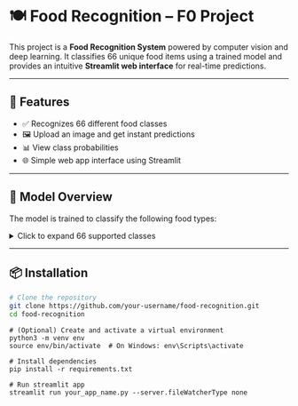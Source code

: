# 🍽️ Food Recognition – F0 Project

This project is a **Food Recognition System** powered by computer vision and deep learning. It classifies 66 unique food items using a trained model and provides an intuitive **Streamlit web interface** for real-time predictions.

---

## 🚀 Features

- ✅ Recognizes 66 different food classes
- 🖼️ Upload an image and get instant predictions
- 📊 View class probabilities
- 🌐 Simple web app interface using Streamlit

---

## 🧠 Model Overview

The model is trained to classify the following food types:

<details>
<summary>Click to expand 66 supported classes</summary>

| Class Name              | Class Name                   | Class Name                   | Class Name                 |
|-------------------------|------------------------------|------------------------------|----------------------------|
| Apple                   | Artichoke                    | Balaleet                     | Bamya                      |
| Banana                  | Basbousa                     | Bell pepper                  | Broccoli                   |
| Burger                  | Carrot                       | Crab                         | Cucumber                   |
| Dajaj_Mahshi            | Dates_with_tahini            | Fattoush                     | Fries                      |
| Gers_Ogaily             | Grape                        | Harees                       | Hummus                     |
| Jireesh                 | Kebab                        | Kubba                        | Labneh                     |
| Lentil_soup             | Lentil_stew                  | Lobster                      | Luqaimat                   |
| Majboos_Dajaj           | Mallooba(Maqluba)            | Modas_rice                   | Molokhia                   |
| Muhammara               | Murabyan                     | Musakhan_Chicken             | Orange (fruit)             |
| Oyster                  | Peach                        | Pear                         | Pineapple                  |
| Pizza                   | Plain_white_rice             | Pomegranate                  | Potato                     |
| Pumpkin                 | Radish                       | Red_tea_with_mint_or_saffron | Saffron                    |
| Samosa                  | Sandwich                     | Shrimp                       | Strawberry                 |
| Tabouleh                | Taco                         | Tahini                       | Tamarind_juice             |
| Tamria(Tamriyeh)        | Tea_with_milk                | Warak_Enab                   | Watermelon                 |
| Zaatar                  | bread                        | khabeesa                     | laban_drink                |
| om_ali                 | rice_with_meat               |                              |                            |

</details>

---


## 📦 Installation

```bash
# Clone the repository
git clone https://github.com/your-username/food-recognition.git
cd food-recognition
```
```
# (Optional) Create and activate a virtual environment
python3 -m venv env
source env/bin/activate  # On Windows: env\Scripts\activate
```

```
# Install dependencies
pip install -r requirements.txt
```

```
# Run streamlit app
streamlit run your_app_name.py --server.fileWatcherType none
```